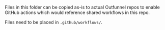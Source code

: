 Files in this folder can be copied as-is to actual Outfunnel repos to enable
GitHub actions which would reference shared workflows in this repo.

Files need to be placed in `.github/workflows/`.
